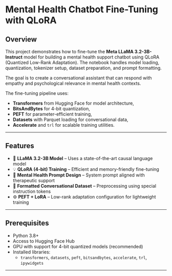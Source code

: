 # Mental Health Chatbot Fine-Tuning with QLoRA

## Overview

This project demonstrates how to fine-tune the **Meta LLaMA 3.2-3B-Instruct** model for building a mental health support chatbot using QLoRA (Quantized Low-Rank Adaptation). The notebook handles model loading, quantization, tokenizer setup, dataset preparation, and prompt formatting.

The goal is to create a conversational assistant that can respond with empathy and psychological relevance in mental health contexts.

The fine-tuning pipeline uses:
- **Transformers** from Hugging Face for model architecture,
- **BitsAndBytes** for 4-bit quantization,
- **PEFT** for parameter-efficient training,
- **Datasets** with Parquet loading for conversational data,
- **Accelerate** and `trl` for scalable training utilities.

---

## Features

- 🤖 **LLaMA 3.2-3B Model** – Uses a state-of-the-art causal language model
- 💡 **QLoRA (4-bit) Training** – Efficient and memory-friendly fine-tuning
- 🧠 **Mental Health Prompt Design** – System prompt aligned with therapeutic support
- 🧵 **Formatted Conversational Dataset** – Preprocessing using special instruction tokens
- ⚙️ **PEFT + LoRA** – Low-rank adaptation configuration for lightweight training

---

## Prerequisites

- Python 3.8+
- Access to Hugging Face Hub
- GPU with support for 4-bit quantized models (recommended)
- Installed libraries:
  - `transformers`, `datasets`, `peft`, `bitsandbytes`, `accelerate`, `trl`, `ipywidgets`

---
